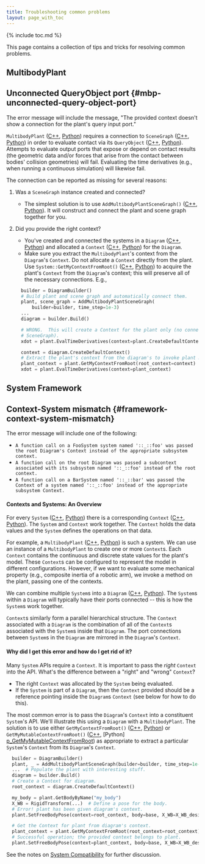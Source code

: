 ```yaml
---
title: Troubleshooting common problems
layout: page_with_toc
---
```


{% include toc.md %}
<article class="markdown-body" markdown="1">

This page contains a collection of tips and tricks for resolving common
problems.

# MultibodyPlant

## Unconnected QueryObject port {#mbp-unconnected-query-object-port}

The error message will include the message, "The provided context doesn't show a
connection for the plant's query input port."

`MultibodyPlant` ([C++][c_MultibodyPlant], [Python][p_MultibodyPlant])
requires a connection to `SceneGraph` ([C++][c_SceneGraph],
[Python][p_SceneGraph]) in order to evaluate contact via its  `QueryObject`
([C++][c_QueryObject], [Python][p_QueryObject]). Attempts to evaluate output
ports that expose or depend on contact results (the geometric data and/or forces
that arise from the contact between bodies' collision geometries) will fail.
Evaluating the time derivatives (e.g., when running a continuous simulation)
will likewise fail.

The connection can be reported as missing for several reasons:

1. Was a `SceneGraph` instance created and connected?
   - The simplest solution is to use `AddMultibodyPlantSceneGraph()`
     ([C++][c_AddMultibodyPlantSceneGraph],
     [Python][p_AddMultibodyPlantSceneGraph]). It will construct and connect
     the plant and scene graph together for you.
2. Did you provide the right context?
   - You've created and connected the systems in a `Diagram`
     ([C++][c_Diagram], [Python][p_Diagram]) and allocated a `Context`
     ([C++][c_Context], [Python][p_Context]) for the `Diagram`.
   - Make sure you extract the `MultibodyPlant`'s context from the `Diagram`'s
     `Context`. Do not allocate a `Context` directly from the plant. Use
     `System::GetMyContextFromRoot()` ([C++][c_GetMyContextFromRoot],
     [Python][p_GetMyContextFromRoot]) to acquire the plant's `Context` from the
     `Diagram`'s context; this will preserve all of the necessary connections.
     E.g.,

    ```py
      builder = DiagramBuilder()
      # Build plant and scene graph and automatically connect them.
      plant, scene_graph = AddMultibodyPlantSceneGraph(
          builder=builder, time_step=1e-3)
      ...
      diagram = builder.Build()

      # WRONG.  This will create a Context for the plant only (no connected
      # SceneGraph).
      xdot = plant.EvalTimeDerivatives(context=plant.CreateDefaultContext())

      context = diagram.CreateDefaultContext()
      # Extract the plant's context from the diagram's to invoke plant methods.
      plant_context = plant.GetMyContextFromRoot(root_context=context)
      xdot = plant.EvalTimeDerivatives(context=plant_context)
    ```

# System Framework

## Context-System mismatch {#framework-context-system-mismatch}

The error message will include one of the following:

  - `A function call on a FooSystem system named '::_::foo' was passed the root
     Diagram's Context instead of the appropriate subsystem context.`
  - `A function call on the root Diagram was passed a subcontext associated with
     its subsystem named '::_::foo' instead of the root context.`
  - `A function call on a BarSystem named '::_::bar' was passed the Context of
     a system named '::_::foo' instead of the appropriate subsystem Context.`

<!-- TODO(SeanCurtis-TRI): This overview of Systems and Contexts would be
 better in a doxygen module and just referenced here. Ping Russ to see if his
 textbook covers this material and if we can/should steal it. -->

<h4>Contexts and Systems: An Overview</h4>

For every `System` ([C++][c_System], [Python][p_System]) there is a
corresponding `Context` ([C++][c_Context], [Python][p_Context]). The `System`
and `Context` work together. The `Context` holds the data values and the
`System` defines the operations on that data.

For example, a `MultibodyPlant` ([C++][c_MultibodyPlant],
[Python][p_MultibodyPlant]) is such a system. We can use an instance of a
`MultibodyPlant` to create one or more `Context`s. Each `Context` contains the
continuous and discrete state values for the plant's model. These `Context`s
can be configured to represent the model in different configurations. However,
if we want to evaluate some mechanical property (e.g., composite inertia of a
robotic arm), we invoke a method on the plant, passing one of the contexts.

We can combine multiple `System`s into a `Diagram` ([C++][c_Diagram],
[Python][p_Diagram]). The `System`s within a `Diagram` will typically have their
ports connected -- this is how the `System`s work together.

`Context`s similarly form a parallel hierarchical structure. The `Context`
associated with a `Diagram` is the combination of all of the `Context`s
associated with the `System`s inside that `Diagram`. The port connections
between `System`s in the `Diagram` are mirrored in the `Diagram`'s `Context`.

<h4>Why did I get this error and how do I get rid of it?</h4>

Many `System` APIs require a `Context`. It is important to pass the *right*
`Context` into the API. What's the difference between a "right" and "wrong"
`Context`?

  - The right `Context` was allocated by the `System` being evaluated.
  - If the `System` is part of a `Diagram`, then the `Context` provided should
    be a reference pointing inside the `Diagram`s `Context` (see below for how
    to do this).

The most common error is to pass the `Diagram`'s `Context` into a constituent
`System`'s API. We'll illustrate this using a `Diagram` with a `MultibodyPlant`.
The solution is to use either `GetMyContextFromRoot()`
([C++][c_GetMyContextFromRoot], [Python][p_GetMyContextFromRoot]) or
`GetMyMutableContextFromRoot()` ([C++][c_GetMyMutableContextFromRoot], [Python]
[p_GetMyMutableContextFromRoot]) as appropriate to extract a particular
`System`'s `Context` from its `Diagram`'s `Context`.

```py
  builder = DiagramBuilder()
  plant, _ = AddMultibodyPlantSceneGraph(builder=builder, time_step=1e-3)
  ...  # Populate the plant with interesting stuff.
  diagram = builder.Build()
  # Create a Context for diagram.
  root_context = diagram.CreateDefaultContext()

  my_body = plant.GetBodyByName("my_body")
  X_WB = RigidTransform(...)  # Define a pose for the body.
  # Error! plant has been given diagram's context.
  plant.SetFreeBodyPose(context=root_context, body=base, X_WB=X_WB_desired)

  # Get the Context for plant from diagram's context.
  plant_context = plant.GetMyContextFromRoot(root_context=root_context)
  # Successful operation; the provided context belongs to plant.
  plant.SetFreeBodyPose(context=plant_context, body=base, X_WB=X_WB_desired)
```

See the notes on [System Compatibility][m_system_compat] for further discussion.

<!-- Links to the various Drake doxygen pages.
     Order determined by directory structure first and names second.
-->

<!-- modules -->
[m_system_compat]: https://drake.mit.edu/doxygen_cxx/group__system__compatibility.html

<!-- drake/geometry -->
[c_QueryObject]: https://drake.mit.edu/doxygen_cxx/classdrake_1_1geometry_1_1_query_object.html
[p_QueryObject]: https://drake.mit.edu/pydrake/pydrake.geometry.html#pydrake.geometry.QueryObject_
[c_SceneGraph]: https://drake.mit.edu/doxygen_cxx/classdrake_1_1geometry_1_1_scene_graph.html
[p_SceneGraph]: https://drake.mit.edu/pydrake/pydrake.geometry.html#pydrake.geometry.SceneGraph_

<!-- drake/multibody/plant -->
[c_AddMultibodyPlantSceneGraph]: https://drake.mit.edu/doxygen_cxx/classdrake_1_1multibody_1_1_multibody_plant.html#aac66563a5f3eb9e2041bd4fa8d438827
[p_AddMultibodyPlantSceneGraph]: https://drake.mit.edu/pydrake/pydrake.multibody.plant.html#pydrake.multibody.plant.AddMultibodyPlantSceneGraph
[c_MultibodyPlant]: https://drake.mit.edu/doxygen_cxx/classdrake_1_1multibody_1_1_multibody_plant.html
[p_MultibodyPlant]: https://drake.mit.edu/pydrake/pydrake.multibody.plant.html#pydrake.multibody.plant.MultibodyPlant

<!-- drake/systems/framework -->
[c_Context]: https://drake.mit.edu/doxygen_cxx/classdrake_1_1systems_1_1_context.html
[p_Context]: https://drake.mit.edu/pydrake/pydrake.systems.framework.html#pydrake.systems.framework.Context
[c_Diagram]: https://drake.mit.edu/doxygen_cxx/classdrake_1_1systems_1_1_diagram.html
[p_Diagram]: https://drake.mit.edu/pydrake/pydrake.systems.framework.html#pydrake.systems.framework.Diagram
[c_GetMyContextFromRoot]: https://drake.mit.edu/doxygen_cxx/classdrake_1_1systems_1_1_system.html#ae7fa91d2b2102457ced3361207724e52
[p_GetMyContextFromRoot]: https://drake.mit.edu/pydrake/pydrake.systems.framework.html#pydrake.systems.framework.System_.System_[float].GetMyMutableContextFromRoot
[c_GetMyMutableContextFromRoot]: https://drake.mit.edu/doxygen_cxx/classdrake_1_1systems_1_1_system.html#ae7fa91d2b2102457ced3361207724e52
[p_GetMyMutableContextFromRoot]: https://drake.mit.edu/pydrake/pydrake.systems.framework.html#pydrake.systems.framework.System_.System_[float].GetMyMutableContextFromRoot
[c_System]: https://drake.mit.edu/doxygen_cxx/classdrake_1_1systems_1_1_system.html
[p_System]: https://drake.mit.edu/pydrake/pydrake.systems.framework.html#pydrake.systems.framework.System
